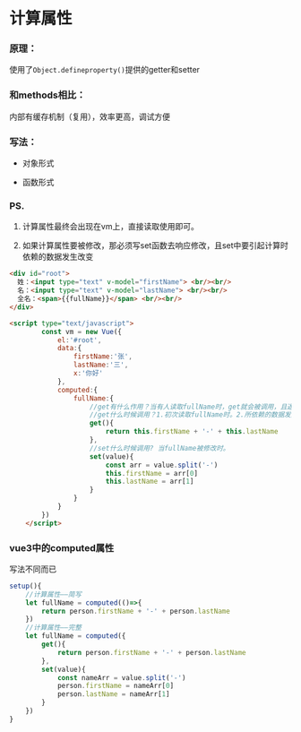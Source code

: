 # 计算属性

### 原理：

使用了`Object.defineproperty()`提供的getter和setter

### 和methods相比：

内部有缓存机制（复用），效率更高，调试方便

### 写法：

- 对象形式

- 函数形式

### PS.

1. 计算属性最终会出现在vm上，直接读取使用即可。

2. 如果计算属性要被修改，那必须写set函数去响应修改，且set中要引起计算时依赖的数据发生改变

```HTML
<div id="root">
  姓：<input type="text" v-model="firstName"> <br/><br/>
  名：<input type="text" v-model="lastName"> <br/><br/>
  全名：<span>{{fullName}}</span> <br/><br/>
</div>

<script type="text/javascript">
		const vm = new Vue({
			el:'#root',
			data:{
				firstName:'张',
				lastName:'三',
				x:'你好'
			},
			computed:{
				fullName:{
					//get有什么作用？当有人读取fullName时，get就会被调用，且返回值就作为fullName的值
					//get什么时候调用？1.初次读取fullName时。2.所依赖的数据发生变化时。
					get(){
						return this.firstName + '-' + this.lastName
					},
					//set什么时候调用? 当fullName被修改时。
					set(value){
						const arr = value.split('-')
						this.firstName = arr[0]
						this.lastName = arr[1]
					}
				}
			}
		})
	</script>
```

### vue3中的computed属性

写法不同而已

```JavaScript
setup(){
	//计算属性——简写
    let fullName = computed(()=>{
        return person.firstName + '-' + person.lastName
    })
    //计算属性——完整
    let fullName = computed({
        get(){
            return person.firstName + '-' + person.lastName
        },
        set(value){
            const nameArr = value.split('-')
            person.firstName = nameArr[0]
            person.lastName = nameArr[1]
        }
    })
}
```

